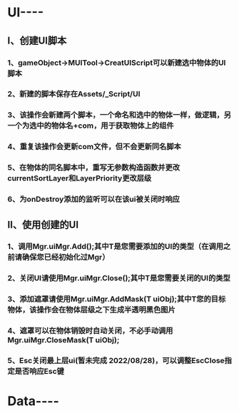 # UI----
## Ⅰ、创建UI脚本
### 1、gameObject->MUITool->CreatUIScript可以新建选中物体的UI脚本
### 2、新建的脚本保存在Assets/_Script/UI
### 3、该操作会新建两个脚本，一个命名和选中的物体一样，做逻辑，另一个为选中的物体名+com，用于获取物体上的组件
### 4、重复该操作会更新com文件，但不会更新同名脚本
### 5、在物体的同名脚本中，重写无参数构造函数并更改currentSortLayer和LayerPriority更改层级
### 6、为onDestroy添加的监听可以在该ui被关闭时响应
## Ⅱ、使用创建的UI
### 1、调用Mgr.uiMgr.Add<T>();其中T是您需要添加的UI的类型（在调用之前请确保您已经初始化过Mgr）
### 2、关闭UI请使用Mgr.uiMgr.Close<T>();其中T是您需要关闭的UI的类型
### 3、添加遮罩请使用Mgr.uiMgr.AddMask(T uiObj);其中T您的目标物体，该操作会在物体层级之下生成半透明黑色图片
### 4、遮罩可以在物体销毁时自动关闭，不必手动调用Mgr.uiMgr.CloseMask(T uiObj);
### 5、Esc关闭最上层ui(暂未完成 2022/08/28)，可以调整EscClose指定是否响应Esc键
# Data----
